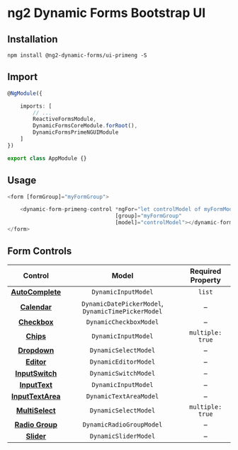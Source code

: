 # ng2 Dynamic Forms Bootstrap UI

## Installation
```
npm install @ng2-dynamic-forms/ui-primeng -S
```

## Import
```ts
@NgModule({

    imports: [
        // ...
        ReactiveFormsModule,
        DynamicFormsCoreModule.forRoot(),
        DynamicFormsPrimeNGUIModule
    ]
})

export class AppModule {}
```

## Usage
```ts
<form [formGroup]="myFormGroup">

    <dynamic-form-primeng-control *ngFor="let controlModel of myFormModel"
                                  [group]="myFormGroup"
                                  [model]="controlModel"></dynamic-form-primeng-control>
</form>
```

## Form Controls

|                                 Control                                 	|                        Model                       	| Required Property 	|
|:-----------------------------------------------------------------------:	|:--------------------------------------------------:	|:-----------------:	|
|  **[AutoComplete](https://www.primefaces.org/primeng/#/autocomplete)**  	| `DynamicInputModel`                                	|       `list`      	|
|      **[Calendar](https://www.primefaces.org/primeng/#/calendar)**      	| `DynamicDatePickerModel`, `DynamicTimePickerModel` 	|         –         	|
|      **[Checkbox](https://www.primefaces.org/primeng/#/checkbox)**      	| `DynamicCheckboxModel`                             	|         –         	|
|         **[Chips](https://www.primefaces.org/primeng/#/chips)**         	| `DynamicInputModel`                                	|  `multiple: true` 	|
|      **[Dropdown](https://www.primefaces.org/primeng/#/dropdown)**      	| `DynamicSelectModel`                               	|         –         	|
|        **[Editor](https://www.primefaces.org/primeng/#/editor)**        	| `DynamicEditorModel`                               	|         –         	|
|   **[InputSwitch](https://www.primefaces.org/primeng/#/inputswitch)**   	| `DynamicSwitchModel`                               	|         –         	|
|     **[InputText](https://www.primefaces.org/primeng/#/inputtext)**     	| `DynamicInputModel`                                	|         –         	|
| **[InputTextArea](https://www.primefaces.org/primeng/#/inputtextarea)** 	| `DynamicTextAreaModel`                             	|         –         	|
|   **[MultiSelect](https://www.primefaces.org/primeng/#/multiselect)**   	| `DynamicSelectModel`                               	|  `multiple: true` 	|
|   **[Radio Group](https://www.primefaces.org/primeng/#/radiobutton)**   	| `DynamicRadioGroupModel`                           	|         –         	|
|        **[Slider](https://www.primefaces.org/primeng/#/slider)**        	| `DynamicSliderModel`                               	|         –         	|